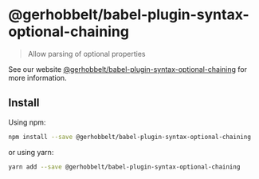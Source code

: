 # @gerhobbelt/babel-plugin-syntax-optional-chaining

> Allow parsing of optional properties

See our website [@gerhobbelt/babel-plugin-syntax-optional-chaining](https://new.babeljs.io/docs/en/next/babel-plugin-syntax-optional-chaining.html) for more information.

## Install

Using npm:

```sh
npm install --save @gerhobbelt/babel-plugin-syntax-optional-chaining
```

or using yarn:

```sh
yarn add --save @gerhobbelt/babel-plugin-syntax-optional-chaining
```
